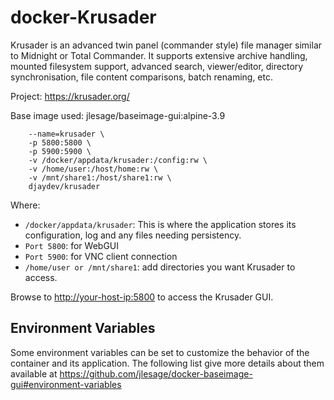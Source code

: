 # docker-Krusader

Krusader is an advanced twin panel (commander style) file manager similar to Midnight or Total Commander.  It supports extensive archive handling, mounted filesystem support, advanced search, viewer/editor, directory synchronisation, file content comparisons, batch renaming, etc.

Project: <https://krusader.org/>

Base image used: jlesage/baseimage-gui:alpine-3.9

```docker run -d \
    --name=krusader \
    -p 5800:5800 \
    -p 5900:5900 \
    -v /docker/appdata/krusader:/config:rw \
    -v /home/user:/host/home:rw \
    -v /mnt/share1:/host/share1:rw \
    djaydev/krusader
```

Where:

- `/docker/appdata/krusader`: This is where the application stores its configuration, log and any files needing persistency.
- `Port 5800`: for WebGUI
- `Port 5900`: for VNC client connection
- `/home/user or /mnt/share1`: add directories you want Krusader to access.

Browse to <http://your-host-ip:5800> to access the Krusader GUI.

## Environment Variables

Some environment variables can be set to customize the behavior of the container and its application. The following list give more details about them available at <https://github.com/jlesage/docker-baseimage-gui#environment-variables>
